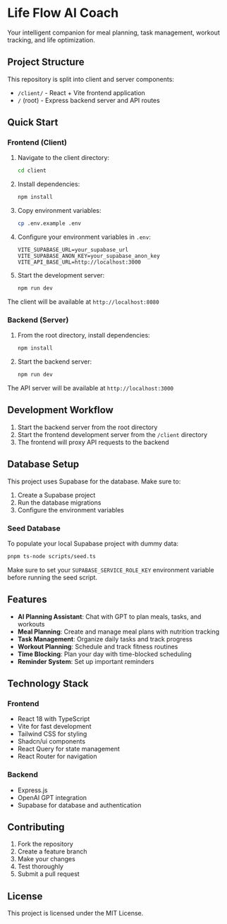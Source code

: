 
# Life Flow AI Coach

Your intelligent companion for meal planning, task management, workout tracking, and life optimization.

## Project Structure

This repository is split into client and server components:

- `/client/` - React + Vite frontend application
- `/` (root) - Express backend server and API routes

## Quick Start

### Frontend (Client)

1. Navigate to the client directory:
   ```bash
   cd client
   ```

2. Install dependencies:
   ```bash
   npm install
   ```

3. Copy environment variables:
   ```bash
   cp .env.example .env
   ```

4. Configure your environment variables in `.env`:
   ```
   VITE_SUPABASE_URL=your_supabase_url
   VITE_SUPABASE_ANON_KEY=your_supabase_anon_key
   VITE_API_BASE_URL=http://localhost:3000
   ```

5. Start the development server:
   ```bash
   npm run dev
   ```

The client will be available at `http://localhost:8080`

### Backend (Server)

1. From the root directory, install dependencies:
   ```bash
   npm install
   ```

2. Start the backend server:
   ```bash
   npm run dev
   ```

The API server will be available at `http://localhost:3000`

## Development Workflow

1. Start the backend server from the root directory
2. Start the frontend development server from the `/client` directory
3. The frontend will proxy API requests to the backend

## Database Setup

This project uses Supabase for the database. Make sure to:

1. Create a Supabase project
2. Run the database migrations
3. Configure the environment variables

### Seed Database

To populate your local Supabase project with dummy data:

```bash
pnpm ts-node scripts/seed.ts
```

Make sure to set your `SUPABASE_SERVICE_ROLE_KEY` environment variable before running the seed script.

## Features

- **AI Planning Assistant**: Chat with GPT to plan meals, tasks, and workouts
- **Meal Planning**: Create and manage meal plans with nutrition tracking
- **Task Management**: Organize daily tasks and track progress
- **Workout Planning**: Schedule and track fitness routines
- **Time Blocking**: Plan your day with time-blocked scheduling
- **Reminder System**: Set up important reminders

## Technology Stack

### Frontend
- React 18 with TypeScript
- Vite for fast development
- Tailwind CSS for styling
- Shadcn/ui components
- React Query for state management
- React Router for navigation

### Backend
- Express.js
- OpenAI GPT integration
- Supabase for database and authentication

## Contributing

1. Fork the repository
2. Create a feature branch
3. Make your changes
4. Test thoroughly
5. Submit a pull request

## License

This project is licensed under the MIT License.

